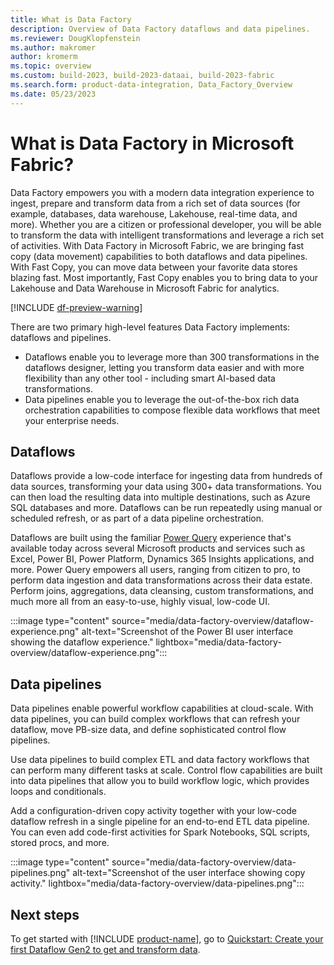 ```yaml
---
title: What is Data Factory
description: Overview of Data Factory dataflows and data pipelines.
ms.reviewer: DougKlopfenstein
ms.author: makromer
author: kromerm
ms.topic: overview
ms.custom: build-2023, build-2023-dataai, build-2023-fabric
ms.search.form: product-data-integration, Data_Factory_Overview
ms.date: 05/23/2023
---
```


# What is Data Factory in Microsoft Fabric?

Data Factory empowers you with a modern data integration experience to ingest, prepare and transform data from a rich set of data sources (for example, databases, data warehouse, Lakehouse, real-time data, and more). Whether you are a citizen or professional developer, you will be able to transform the data with intelligent transformations and leverage a rich set of activities. With Data Factory in Microsoft Fabric, we are bringing fast copy  (data movement) capabilities to both dataflows and data pipelines. With Fast Copy, you can move data between your favorite data stores blazing fast. Most importantly, Fast Copy enables you to bring data to your Lakehouse and Data Warehouse in Microsoft Fabric for analytics.

[!INCLUDE [df-preview-warning](includes/data-factory-preview-warning.md)]

There are two primary high-level features Data Factory implements: dataflows and pipelines.

- Dataflows enable you to leverage more than 300 transformations in the dataflows designer, letting you transform data easier and with more flexibility than any other tool - including smart AI-based data transformations.
- Data pipelines enable you to leverage the out-of-the-box rich data orchestration capabilities to compose flexible data workflows that meet your enterprise needs.

## Dataflows

Dataflows provide a low-code interface for ingesting data from hundreds of data sources, transforming your data using 300+ data transformations. You can then load the resulting data into multiple destinations, such as Azure SQL databases and more. Dataflows can be run repeatedly using manual or scheduled refresh, or as part of a data pipeline orchestration.

Dataflows are built using the familiar [Power Query](/power-query/power-query-what-is-power-query) experience that's available today across several Microsoft products and services such as Excel, Power BI, Power Platform, Dynamics 365 Insights applications, and more. Power Query empowers all users, ranging from citizen to pro, to perform data ingestion and data transformations across their data estate. Perform joins, aggregations, data cleansing, custom transformations, and much more all from an easy-to-use, highly visual, low-code UI.

:::image type="content" source="media/data-factory-overview/dataflow-experience.png" alt-text="Screenshot of the Power BI user interface showing the dataflow experience." lightbox="media/data-factory-overview/dataflow-experience.png":::

## Data pipelines

Data pipelines enable powerful workflow capabilities at cloud-scale. With data pipelines, you can build complex workflows that can refresh your dataflow, move PB-size data, and define sophisticated control flow pipelines.

Use data pipelines to build complex ETL and data factory workflows that can perform many different tasks at scale. Control flow capabilities are built into data pipelines that allow you to build workflow logic, which provides loops and conditionals.

Add a configuration-driven copy activity together with your low-code dataflow refresh in a single pipeline for an end-to-end ETL data pipeline. You can even add code-first activities for Spark Notebooks, SQL scripts, stored procs, and more.

:::image type="content" source="media/data-factory-overview/data-pipelines.png" alt-text="Screenshot of the user interface showing copy activity." lightbox="media/data-factory-overview/data-pipelines.png":::

## Next steps

To get started with [!INCLUDE [product-name](../includes/product-name.md)], go to [Quickstart: Create your first Dataflow Gen2 to get and transform data](create-first-dataflow-gen2.md).
